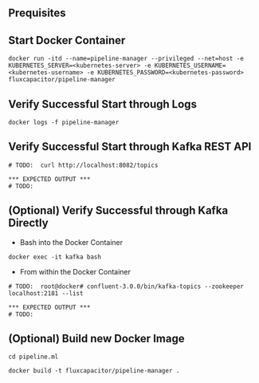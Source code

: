 ## Prequisites

## Start Docker Container
```
docker run -itd --name=pipeline-manager --privileged --net=host -e KUBERNETES_SERVER=<kubernetes-server> -e KUBERNETES_USERNAME=<kubernetes-username> -e KUBERNETES_PASSWORD=<kubernetes-password> fluxcapacitor/pipeline-manager
```

## Verify Successful Start through Logs
```
docker logs -f pipeline-manager
```
## Verify Successful Start through Kafka REST API
```
# TODO:  curl http://localhost:8082/topics

*** EXPECTED OUTPUT ***
# TODO:  
```
## (Optional) Verify Successful through Kafka Directly
* Bash into the Docker Container 
```
docker exec -it kafka bash
```
* From within the Docker Container
```
# TODO:  root@docker# confluent-3.0.0/bin/kafka-topics --zookeeper localhost:2181 --list

*** EXPECTED OUTPUT ***
# TODO:  
```

## (Optional) Build new Docker Image
```
cd pipeline.ml

docker build -t fluxcapacitor/pipeline-manager .
```
